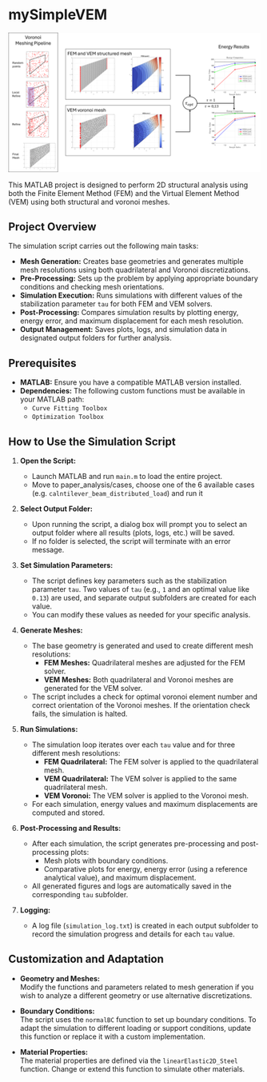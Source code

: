 # mySimpleVEM

![Testo alternativo](imgs/abstract.png)

 This MATLAB project is designed to perform 2D structural analysis using both the Finite Element Method (FEM) and the Virtual Element Method (VEM) using both structural and voronoi meshes.

## Project Overview

The simulation script carries out the following main tasks:

- **Mesh Generation:** Creates base geometries and generates multiple mesh resolutions using both quadrilateral and Voronoi discretizations.
- **Pre-Processing:** Sets up the problem by applying appropriate boundary conditions and checking mesh orientations.
- **Simulation Execution:** Runs simulations with different values of the stabilization parameter `tau` for both FEM and VEM solvers.
- **Post-Processing:** Compares simulation results by plotting energy, energy error, and maximum displacement for each mesh resolution.
- **Output Management:** Saves plots, logs, and simulation data in designated output folders for further analysis.

## Prerequisites

- **MATLAB:** Ensure you have a compatible MATLAB version installed.
- **Dependencies:** The following custom functions must be available in your MATLAB path:
  - `Curve Fitting Toolbox`
  - `Optimization Toolbox`

## How to Use the Simulation Script

1. **Open the Script:**
   
   - Launch MATLAB and run `main.m` to load the entire project.
   - Move to paper_analysis/cases, choose one of the 6 available cases (e.g. `calntilever_beam_distributed_load`) and run it

2. **Select Output Folder:**
   
   - Upon running the script, a dialog box will prompt you to select an output folder where all results (plots, logs, etc.) will be saved.
   - If no folder is selected, the script will terminate with an error message.

3. **Set Simulation Parameters:**
   
   - The script defines key parameters such as the stabilization parameter `tau`. Two values of `tau` (e.g., `1` and an optimal value like `0.13`) are used, and separate output subfolders are created for each value.
   - You can modify these values as needed for your specific analysis.

4. **Generate Meshes:**
   
   - The base geometry is generated and used to create different mesh resolutions:
     - **FEM Meshes:** Quadrilateral meshes are adjusted for the FEM solver.
     - **VEM Meshes:** Both quadrilateral and Voronoi meshes are generated for the VEM solver.
   - The script includes a check for optimal voronoi element number and correct orientation of the Voronoi meshes. If the orientation check fails, the simulation is halted.

5. **Run Simulations:**
   
   - The simulation loop iterates over each `tau` value and for three different mesh resolutions:
     - **FEM Quadrilateral:** The FEM solver is applied to the quadrilateral mesh.
     - **VEM Quadrilateral:** The VEM solver is applied to the same quadrilateral mesh.
     - **VEM Voronoi:** The VEM solver is applied to the Voronoi mesh.
   - For each simulation, energy values and maximum displacements are computed and stored.

6. **Post-Processing and Results:**
   
   - After each simulation, the script generates pre-processing and post-processing plots:
     - Mesh plots with boundary conditions.
     - Comparative plots for energy, energy error (using a reference analytical value), and maximum displacement.
   - All generated figures and logs are automatically saved in the corresponding `tau` subfolder.

7. **Logging:**
   
   - A log file (`simulation_log.txt`) is created in each output subfolder to record the simulation progress and details for each `tau` value.

## Customization and Adaptation

- **Geometry and Meshes:**  
  Modify the functions and parameters related to mesh generation if you wish to analyze a different geometry or use alternative discretizations.

- **Boundary Conditions:**  
  The script uses the `normalBC` function to set up boundary conditions. To adapt the simulation to different loading or support conditions, update this function or replace it with a custom implementation.

- **Material Properties:**  
  The material properties are defined via the `linearElastic2D_Steel` function. Change or extend this function to simulate other materials. 